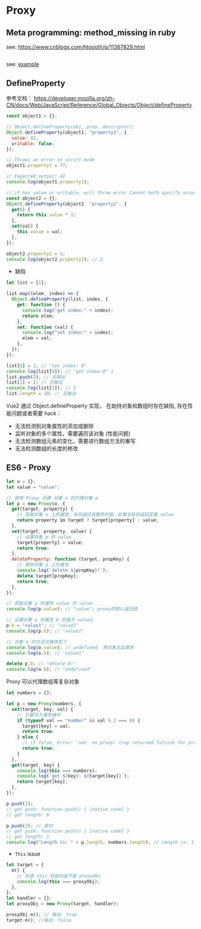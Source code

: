 # Proxy

## Meta programming: method_missing in ruby

see: https://www.cnblogs.com/htoooth/p/11367829.html

##

see: [example](./example.ts)

## DefineProperty

参考文档： https://developer.mozilla.org/zh-CN/docs/Web/JavaScript/Reference/Global_Objects/Object/defineProperty

```js
const object1 = {};

// Object.defineProperty(obj, prop, descriptor);
Object.defineProperty(object1, "property1", {
  value: 42,
  writable: false,
});

// Throws an error in strict mode
object1.property1 = 77;

// Expected output: 42
console.log(object1.property1);

// if has value or writable, will throw error Cannot both specify accessors and a value or writable attribute
const object2 = {};
Object.defineProperty(object2, "property2", {
  get() {
    return this.value * 2;
  },
  set(val) {
    this.value = val;
  },
});

object2.property2 = 1;
console.log(object2.property2); // 2
```

- 缺陷

```js
let list = [1];

list.map((elem, index) => {
  Object.defineProperty(list, index, {
    get: function () {
      console.log("get index:" + index);
      return elem;
    },
    set: function (val) {
      console.log("set index:" + index);
      elem = val;
    },
  });
});

list[0] = 1; // "set index: 0"
console.log(list[0]); // "get index:0" 1
list.push(2); // 无输出
list[1] = 2; // 无输出
console.log(list[1]); // 2
list.length = 10; // 无输出
```

Vue2 通过 Object.defineProperty 实现， 在劫持对象和数组时存在缺陷, 存在性能问题或者需要 hack：

- 无法检测到对象属性的添加或删除
- 监听对象的多个属性，需要遍历该对象 (性能问题)
- 无法检测数组元素的变化，需要进行数组方法的重写
- 无法检测数组的长度的修改

## ES6 - Proxy

```js
let o = {};
let value = "value";

// 使用 Proxy 创建 对象 o 的代理对象 p
let p = new Proxy(o, {
  get(target, property) {
    // 获取对象 o 上的属性，有则返回该属性的值，如果没有则返回变量 value
    return property in target ? target[property] : value;
  },
  set(target, property, value) {
    // 设置对象 p 的 value
    target[property] = value;
    return true;
  },
  deleteProperty: function (target, propKey) {
    // 删除对象 p 上的属性
    console.log(`delete ${propKey}!`);
    delete target[propKey];
    return true;
  },
});

// 获取对象 p 的属性 value 的 value
console.log(p.value); // "value"; proxy的默认返回值

// 设置对象 p 的属性 b 的值为 value1
p.b = "value1"; // "value1"
console.log(p.b); // "value1"

// 对象 o 的方法也被改变了
console.log(o.value); // undefined, 原对象无此属性
console.log(o.b); // "value1"

delete p.b; // "delete b!"
console.log(o.b); // "undefined"
```

Proxy 可以代理数组等复杂对象

```js
let numbers = [];

let p = new Proxy(numbers, {
  set(target, key, val) {
    // 拦截写入属性操作
    if (typeof val == "number" && val % 2 === 0) {
      target[key] = val;
      return true;
    } else {
      // if false, Error: 'set' on proxy: trap returned falsish for property '0'
      return true;
    }
  },
  get(target, key) {
    console.log(this === numbers);
    console.log(`get ${key}: ${target[key]}`);
    return target[key];
  },
});

p.push(1);
// get push: function push() { [native code] }
// get length: 0

p.push(2); // 成功
// get push: function push() { [native code] }
// get length: 1
console.log("Length is: " + p.length, numbers.length); // Length is: 1, 1
```

- `This` issue

```js
let target = {
  m() {
    // 检查 this 的指向是不是 proxyObj
    console.log(this === proxyObj);
  },
};
let handler = {};
let proxyObj = new Proxy(target, handler);

proxyObj.m(); // 输出: true
target.m(); //输出: false
```
